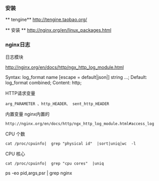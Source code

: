 ### 安装
** tengine**
http://tengine.taobao.org/

** 安装 **
http://nginx.org/en/linux_packages.html



### nginx日志
日志模块

http://nginx.org/en/docs/http/ngx_http_log_module.html


Syntax: log_format name [escape = default|json|] string ...;
Default: log_format combined;
Content: http;


HTTP请求变量 
```
arg_PARAMETER 、http_HEADER、 sent_http_HEADER
```


内置变量 nginx内置的  


```
http://nginx.org/en/docs/http/ngx_http_log_module.html#access_log
```

CPU 个数
```
cat /proc/cpuinfo|  grep "physical id"  |sort|uniq|wc  -l
```

CPU 核心
```
cat /proc/cpuinfo|  grep "cpu cores"  |uniq
```


ps -eo pid,args,psr |  grep nginx
<!-- <meta http-equiv="refresh" content="0.1"> -->
